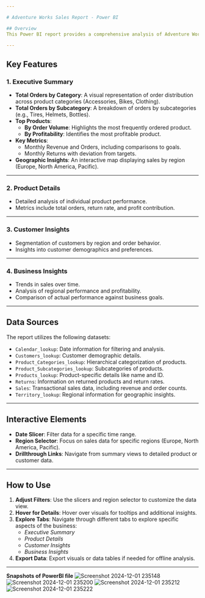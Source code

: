 ```yaml
---

# Adventure Works Sales Report - Power BI

## Overview
This Power BI report provides a comprehensive analysis of Adventure Works sales data, focusing on key metrics such as orders, revenue, returns, and profitability. The report is divided into several interactive dashboards, enabling users to gain insights into product performance, regional trends, and overall business performance.

---
```


## Key Features

### 1. **Executive Summary**
   - **Total Orders by Category**: A visual representation of order distribution across product categories (Accessories, Bikes, Clothing).
   - **Total Orders by Subcategory**: A breakdown of orders by subcategories (e.g., Tires, Helmets, Bottles).
   - **Top Products**:
     - **By Order Volume**: Highlights the most frequently ordered product.
     - **By Profitability**: Identifies the most profitable product.
   - **Key Metrics**:
     - Monthly Revenue and Orders, including comparisons to goals.
     - Monthly Returns with deviation from targets.
   - **Geographic Insights**: An interactive map displaying sales by region (Europe, North America, Pacific).

---

### 2. **Product Details**
   - Detailed analysis of individual product performance.
   - Metrics include total orders, return rate, and profit contribution.

---

### 3. **Customer Insights**
   - Segmentation of customers by region and order behavior.
   - Insights into customer demographics and preferences.

---

### 4. **Business Insights**
   - Trends in sales over time.
   - Analysis of regional performance and profitability.
   - Comparison of actual performance against business goals.

---

## Data Sources
The report utilizes the following datasets:
- `Calendar_lookup`: Date information for filtering and analysis.
- `Customers_lookup`: Customer demographic details.
- `Product_Categories_lookup`: Hierarchical categorization of products.
- `Product_Subcategories_lookup`: Subcategories of products.
- `Products_lookup`: Product-specific details like name and ID.
- `Returns`: Information on returned products and return rates.
- `Sales`: Transactional sales data, including revenue and order counts.
- `Territory_lookup`: Regional information for geographic insights.

---

## Interactive Elements
- **Date Slicer**: Filter data for a specific time range.
- **Region Selector**: Focus on sales data for specific regions (Europe, North America, Pacific).
- **Drillthrough Links**: Navigate from summary views to detailed product or customer data.

---

## How to Use
1. **Adjust Filters**: Use the slicers and region selector to customize the data view.
2. **Hover for Details**: Hover over visuals for tooltips and additional insights.
3. **Explore Tabs**: Navigate through different tabs to explore specific aspects of the business:
   - *Executive Summary*
   - *Product Details*
   - *Customer Insights*
   - *Business Insights*
4. **Export Data**: Export visuals or data tables if needed for offline analysis.

--- 
**Snapshots of PowerBI file**
![Screenshot 2024-12-01 235148](https://github.com/user-attachments/assets/d49487af-ae79-4a3a-a9e3-754105d54525)
![Screenshot 2024-12-01 235200](https://github.com/user-attachments/assets/45e3d182-6ebd-41a4-b545-6722a530d8fa)
![Screenshot 2024-12-01 235212](https://github.com/user-attachments/assets/129bdba5-4e46-4a2e-8a29-7819d9d45015)
![Screenshot 2024-12-01 235222](https://github.com/user-attachments/assets/9b294d47-6d07-476a-a0c7-522950d9b619)
